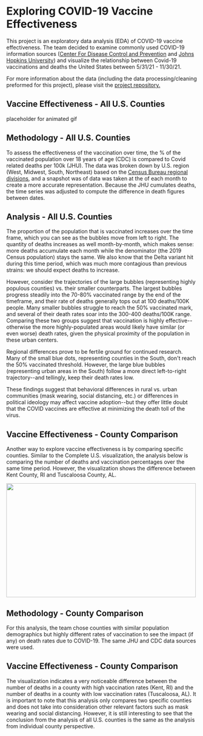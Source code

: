 # Exploring COVID-19 Vaccine Effectiveness

This project is an exploratory data analysis (EDA) of COVID-19 vaccine effectiveness. The team decided to examine commonly used COVID-19 information sources ([Center For Disease Control and Prevention](https://data.cdc.gov/Vaccinations/COVID-19-Vaccinations-in-the-United-States-County/8xkx-amqh) and [Johns Hopkins University](https://github.com/CSSEGISandData/COVID-19/tree/f57525e860010f6c5c0c103fd97e2e7282b480c8)) and visualize the relationship between Covid-19 vaccinations and deaths the United States between 5/31/21 - 11/30/21. 

For more information about the data (including the data processing/cleaning preformed for this project), please visit the [project repository.](https://github.com/ds5010/vaccines) 

## Vaccine Effectiveness - All U.S. Counties

placeholder for animated gif

## Methodology - All U.S. Counties

To assess the effectiveness of the vaccination over time, the % of the vaccinated population over 18 years of age (CDC) is compared to Covid related deaths per 100k (JHU). The data was broken down by U.S. region (West, Midwest, South, Northeast) based on the [Census Bureau regional divisions](https://www2.census.gov/geo/pdfs/maps-data/maps/reference/us_regdiv.pdf), and a snapshot was of data was taken at the of each month to create a more accurate representation. Because the JHU cumulates deaths, the time series was adjusted to compute the difference in death figures between dates. 

## Analysis - All U.S. Counties

The proportion of the population that is vaccinated increases over the time frame, which you can see as the bubbles move from left to right. The quantity of deaths increases as well month-by-month, which makes sense: more deaths accumulate each month while the denominator (the 2019 Census population) stays the same. We also know that the Delta variant hit during this time period, which was much more contagious than previous strains: we should expect deaths to increase.  
  
However, consider the trajectories of the large bubbles (representing highly populous counties) vs. their smaller counterparts. The largest bubbles progress steadily into the 70-80% vaccinated range by the end of the timeframe, and their rate of deaths generally tops out at 100 deaths/100K people. Many smaller bubbles struggle to reach the 50% vaccinated mark, and several of their death rates soar into the 300-400 deaths/100K range. Comparing these two groups suggest that vaccination is highly effective--otherwise the more highly-populated areas would likely have similar (or even worse) death rates, given the physical proximity of the population in these urban centers.   
  
Regional differences prove to be fertile ground for continued research. Many of the small blue dots, representing counties in the South, don't reach the 50% vaccinated threshold. However, the large blue bubbles (representing urban areas in the South) follow a more direct left-to-right trajectory--and tellingly, keep their death rates low.  
  
These findings suggest that behavioral differences in rural vs. urban communities (mask wearing, social distancing, etc.) or differences in political ideology may affect vaccine adoption--but they offer little doubt that the COVID vaccines are effective at minimizing the death toll of the virus. 

## Vaccine Effectiveness - County Comparison

Another way to explore vaccine effectiveness is by comparing specific counties. Similar to the Complete U.S. visualization, the analysis below is comparing the number of deaths and vaccination percentages over the same time period. However, the visualization shows the difference between Kent County, RI and Tuscaloosa County, AL.

<img src="https://github.com/ds5010/vaccines/blob/main/example_comparison.png" width="500" height="300">


## Methodology -  County Comparison

For this analysis, the team chose counties with similar population demographics but highly different rates of vaccination to see the impact (if any) on death rates due to COVID-19. The same JHU and CDC data sources were used.

## Vaccine Effectiveness - County Comparison

The visualization indicates a very noticeable difference between the number of deaths in a county with high vaccination rates (Kent, RI) and the number of deaths in a county with low vaccination rates (Tuscaloosa, AL). It is important to note that this analysis only compares two specific counties and does not take into consideration other relevant factors such as mask wearing and social distancing. However, it is still interesting to see that the conclusion from the analysis of all U.S. counties is the same as the analysis from individual county perspective. 
